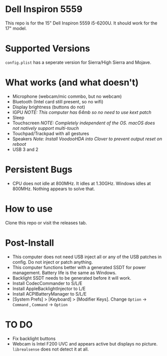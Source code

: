 # Dell Inspiron 5559

This repo is for the 15" Dell Inspiron 5559 i5-6200U. It should work for the 17" model.

# Supported Versions

`config.plist` has a seperate version for Sierra/High Sierra and Mojave.

# What works (and what doesn't)

* Microphone (webcam/mic commbo, but no webcam)
* Bluetooth (Intel card still present, so no wifi)
* Display brightness (buttons do not)
* IGPU *NOTE: This computer has 64mb so no need to use kext patch*
* Sleep
* Touchscreen *NOTE: Completely independent of the OS. macOS does not natively support multi-touch*
* Touchpad/Trackpad with all gestures
* Speakers *Note: Install VoodooHDA into Clover to prevent output reset on reboot*
* USB 3 and 2

# Persistent Bugs

* CPU does not idle at 800MHz. It idles at 1.30GHz. Windows idles at 800MHz. Nothing appears to solve that.

# How to use

Clone this repo or visit the releases tab.

# Post-Install

* This computer does not need USB inject all or any of the USB patches in config. Do not inject or patch anything.
* This computer functions better with a generated SSDT for power management. Battery life is the same as Windows.
* Backlight SSDT needs to be generated before it will work.
* Install CodecCommander to S/L/E
* Install AppleBacklightInjector to L/E
* Install ACPIBatteryManager to S/L/E
* [System Prefs] > [Keyboard] > [Modifier Keys]. Change `Option` -> `Command` , `Command` -> `Option`

# TO DO

* Fix backlight buttons
* Webcam is Intel F200 UVC and appears active but displays no picture. `librealsense` does not detect it at all.
